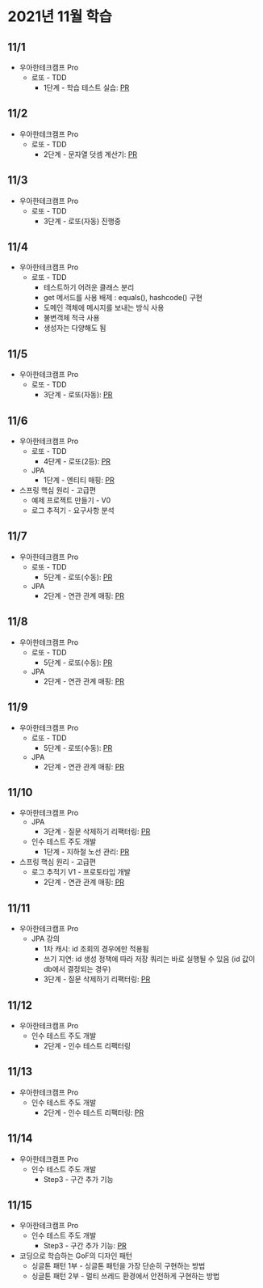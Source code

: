 # 2021년 11월 학습

## 11/1

- 우아한테크캠프 Pro
  - 로또 - TDD
    - 1단계 - 학습 테스트 실습: [PR](https://github.com/next-step/java-lotto-pro/pull/17)

## 11/2

- 우아한테크캠프 Pro
  - 로또 - TDD
    - 2단계 - 문자열 덧셈 계산기: [PR](https://github.com/next-step/java-lotto-pro/pull/71)

## 11/3

- 우아한테크캠프 Pro
  - 로또 - TDD
    - 3단계 - 로또(자동) 진행중

## 11/4

- 우아한테크캠프 Pro
  - 로또 - TDD
    - 테스트하기 어려운 클래스 분리
    - get 메서드를 사용 배제 : equals(), hashcode() 구현
    - 도메인 객체에 메시지를 보내는 방식 사용
    - 불변객체 적극 사용
    - 생성자는 다양해도 됨

## 11/5

- 우아한테크캠프 Pro
  - 로또 - TDD
    - 3단계 - 로또(자동): [PR](https://github.com/next-step/java-lotto-pro/pull/147)

## 11/6

- 우아한테크캠프 Pro
  - 로또 - TDD
    - 4단계 - 로또(2등): [PR](https://github.com/next-step/java-lotto-pro/pull/172)
  - JPA
    - 1단계 - 엔티티 매핑: [PR](https://github.com/next-step/jwp-qna/pull/202)
- 스프링 핵심 원리 - 고급편
  - 예제 프로젝트 만들기 - V0
  - 로그 추적기 - 요구사항 분석

## 11/7

- 우아한테크캠프 Pro
  - 로또 - TDD
    - 5단계 - 로또(수동): [PR](https://github.com/next-step/java-lotto-pro/pull/212)
  - JPA
    - 2단계 - 연관 관계 매핑: [PR](https://github.com/next-step/jwp-qna/pull/204)

## 11/8

- 우아한테크캠프 Pro
  - 로또 - TDD
    - 5단계 - 로또(수동): [PR](https://github.com/next-step/java-lotto-pro/pull/212)
  - JPA
    - 2단계 - 연관 관계 매핑: [PR](https://github.com/next-step/jwp-qna/pull/204)

## 11/9

- 우아한테크캠프 Pro
  - 로또 - TDD
    - 5단계 - 로또(수동): [PR](https://github.com/next-step/java-lotto-pro/pull/212)
  - JPA
    - 2단계 - 연관 관계 매핑: [PR](https://github.com/next-step/jwp-qna/pull/204)

## 11/10

- 우아한테크캠프 Pro
  - JPA
    - 3단계 - 질문 삭제하기 리팩터링: [PR](https://github.com/next-step/jwp-qna/pull/236)
  - 인수 테스트 주도 개발
    - 1단계 - 지하철 노선 관리: [PR](https://github.com/next-step/atdd-subway-admin/pull/359)
- 스프링 핵심 원리 - 고급편
  - 로그 추적기 V1 - 프로토타입 개발
    - 2단계 - 연관 관계 매핑: [PR](https://github.com/next-step/jwp-qna/pull/204)

## 11/11

- 우아한테크캠프 Pro
  - JPA 강의
    - 1차 캐시: id 조회의 경우에만 적용됨
    - 쓰기 지연: id 생성 정책에 따라 저장 쿼리는 바로 실행될 수 있음 (id 값이 db에서 결정되는 경우)
    - 3단계 - 질문 삭제하기 리팩터링: [PR](https://github.com/next-step/jwp-qna/pull/236)

## 11/12

- 우아한테크캠프 Pro
  - 인수 테스트 주도 개발
    - 2단계 - 인수 테스트 리팩터링

## 11/13

- 우아한테크캠프 Pro
  - 인수 테스트 주도 개발
    - 2단계 - 인수 테스트 리팩터링: [PR](https://github.com/next-step/atdd-subway-admin/pull/365)

## 11/14

- 우아한테크캠프 Pro
  - 인수 테스트 주도 개발
    - Step3 - 구간 추가 기능

## 11/15

- 우아한테크캠프 Pro
  - 인수 테스트 주도 개발
    - Step3 - 구간 추가 기능: [PR](https://github.com/next-step/atdd-subway-admin/pull/373)
- 코딩으로 학습하는 GoF의 디자인 패턴
  - 싱글톤 패턴 1부 - 싱글톤 패턴을 가장 단순히 구현하는 방법
  - 싱글톤 패턴 2부 - 멀티 쓰레드 환경에서 안전하게 구현하는 방법
